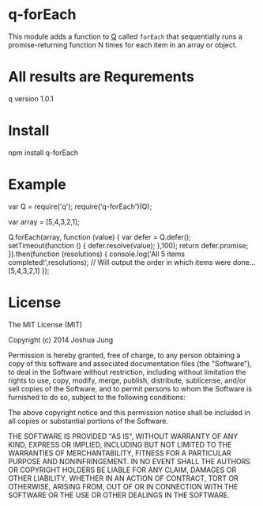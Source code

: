 q-forEach
=========

This module adds a function to [Q](https://www.npmjs.org/package/q) called `forEach` that sequentially runs a promise-returning function N times for each item in an array or object.

All results are 
Requrements
===========

q version 1.0.1

Install
=======

npm install q-forEach

Example
=======

  var Q = require('q');
  require('q-forEach')(Q);

  var array = [5,4,3,2,1];

  Q.forEach(array, function (value) {
    var defer = Q.defer();
    setTimeout(function () {
      defer.resolve(value);
    },100);
    return defer.promise;
  }).then(function (resolutions)
  {
    console.log('All 5 items completed!',resolutions); // Will output the order in which items were done... [5,4,3,2,1]
  });

License
=======

The MIT License (MIT)

Copyright (c) 2014 Joshua Jung

Permission is hereby granted, free of charge, to any person obtaining a copy
of this software and associated documentation files (the "Software"), to deal
in the Software without restriction, including without limitation the rights
to use, copy, modify, merge, publish, distribute, sublicense, and/or sell
copies of the Software, and to permit persons to whom the Software is
furnished to do so, subject to the following conditions:

The above copyright notice and this permission notice shall be included in all
copies or substantial portions of the Software.

THE SOFTWARE IS PROVIDED "AS IS", WITHOUT WARRANTY OF ANY KIND, EXPRESS OR
IMPLIED, INCLUDING BUT NOT LIMITED TO THE WARRANTIES OF MERCHANTABILITY,
FITNESS FOR A PARTICULAR PURPOSE AND NONINFRINGEMENT. IN NO EVENT SHALL THE
AUTHORS OR COPYRIGHT HOLDERS BE LIABLE FOR ANY CLAIM, DAMAGES OR OTHER
LIABILITY, WHETHER IN AN ACTION OF CONTRACT, TORT OR OTHERWISE, ARISING FROM,
OUT OF OR IN CONNECTION WITH THE SOFTWARE OR THE USE OR OTHER DEALINGS IN THE
SOFTWARE.